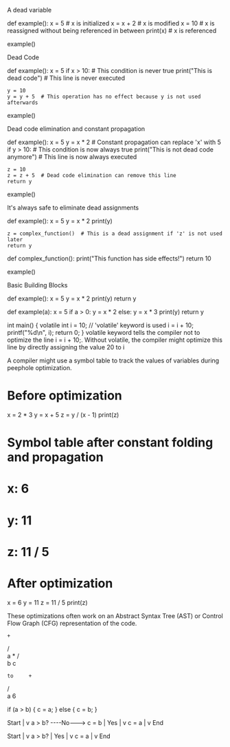 A dead variable


def example():
    x = 5  # x is initialized
    x = x + 2  # x is modified
    x = 10  # x is reassigned without being referenced in between
    print(x)  # x is referenced

example()

Dead Code

def example():
    x = 5
    if x > 10:  # This condition is never true
        print("This is dead code")  # This line is never executed

    y = 10
    y = y + 5  # This operation has no effect because y is not used afterwards

example()


Dead code elimination and constant propagation 

def example():
    x = 5
    y = x * 2  # Constant propagation can replace 'x' with 5
    if y > 10:  # This condition is now always true
        print("This is not dead code anymore")  # This line is now always executed

    z = 10
    z = z + 5  # Dead code elimination can remove this line
    return y

example()


It's always safe to eliminate dead assignments

def example():
    x = 5
    y = x * 2
    print(y)

    z = complex_function()  # This is a dead assignment if 'z' is not used later
    return y

def complex_function():
    print("This function has side effects!")
    return 10

example()



Basic Building Blocks 


def example():
    x = 5
    y = x * 2
    print(y)
    return y


def example(a):
    x = 5
    if a > 0:
        y = x * 2
    else:
        y = x * 3
    print(y)
    return y



int main() {
    volatile int i = 10; // 'volatile' keyword is used
    i = i + 10;
    printf("%d\n", i);
    return 0;
}
volatile keyword tells the compiler not to optimize the line i = i + 10;. Without volatile, the compiler might optimize this line by directly assigning the value 20 to i



A compiler might use a symbol table to track the values of variables during peephole optimization.

# Before optimization
x = 2 * 3
y = x + 5
z = y / (x - 1)
print(z)

# Symbol table after constant folding and propagation
# x: 6
# y: 11
# z: 11 / 5

# After optimization
x = 6
y = 11
z = 11 / 5
print(z)





These optimizations often work on an Abstract Syntax Tree (AST) or Control Flow Graph (CFG) representation of the code.

    +
   / \
  a   *
     / \
    b   c

    to     +
   / \
  a   6




if (a > b) {
    c = a;
} else {
    c = b;
}


  Start
   |
   v
a > b? ----No---> c = b
   |
 Yes
   |
   v
c = a
   |
   v
 End


   Start
   |
   v
a > b? 
   |
 Yes
   |
   v
c = a
   |
   v
 End




